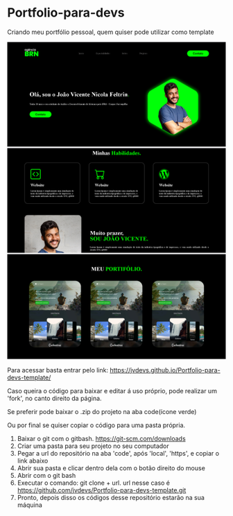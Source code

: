 # Portfolio-para-devs
Criando meu portfólio pessoal, quem quiser pode utilizar como template

<img src="images/tela.png" alt="">
<img src="images/tela2.png" alt="">
<img src="images/tela3.png" alt="">

Para acessar basta entrar pelo link: https://jvdevs.github.io/Portfolio-para-devs-template/

Caso queira o código para baixar e editar á uso próprio, pode realizar um 'fork', no canto direito da página.

Se preferir pode baixar o .zip do projeto na aba code(ícone verde)

Ou por final se quiser copiar o código para uma pasta própria.

1) Baixar o git com o gitbash. https://git-scm.com/downloads
2) Criar uma pasta para seu projeto no seu computador
3) Pegar a url do repositório na aba 'code', após 'local', 'https', e copiar o link abaixo
4) Abrir sua pasta e clicar dentro dela com o botão direito do mouse
5) Abrir com o git bash
6) Executar o comando: git clone + url. url nesse caso é https://github.com/jvdevs/Portfolio-para-devs-template.git
7) Pronto, depois disso os códigos desse repositório estarão na sua máquina
